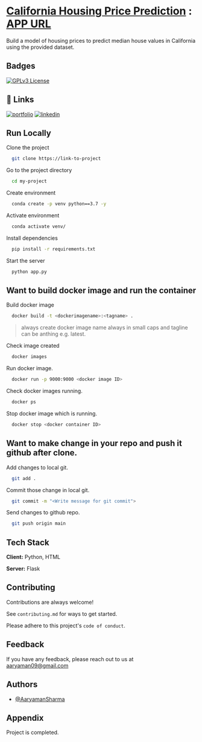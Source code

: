 
# [California Housing Price Prediction](https://www.kaggle.com/datasets/camnugent/california-housing-prices) : [APP URL](https://housing-price-prod-wafer-default-detection-zk0piv.mo5.mogenius.io/)

Build a model of housing prices to predict median house values in California using the provided dataset.


## Badges

[![GPLv3 License](https://img.shields.io/badge/License-GPL%20v3-yellow.svg)](https://opensource.org/licenses/)


## 🔗 Links
[![portfolio](https://img.shields.io/badge/my_portfolio-000?style=for-the-badge&logo=ko-fi&logoColor=white)](https://drive.google.com/file/d/1Apf8C8L1hQK6UE8RELOaj--lAQmQa3Vs/view?usp=sharing)
[![linkedin](https://img.shields.io/badge/linkedin-0A66C2?style=for-the-badge&logo=linkedin&logoColor=white)](https://in.linkedin.com/in/aaryaman-sharma)


## Run Locally

Clone the project

```bash
  git clone https://link-to-project
```

Go to the project directory

```bash
  cd my-project
```

Create environment

```bash
  conda create -p venv python==3.7 -y
```

Activate environment

```bash
  conda activate venv/
```

Install dependencies

```bash
  pip install -r requirements.txt
```

Start the server

```bash
  python app.py
```

## Want to build docker image and run the container

Build docker image 

```bash
  docker build -t <dockerimagename>:<tagname> .
```
> always create docker image name always in small caps and tagline can be anthing e.g. latest.

Check image created

```bash
  docker images
```

Run docker image.

```bash
  docker run -p 9000:9000 <docker image ID>
```
Check docker images running.

```bash
  docker ps
```

Stop docker image which is running.

```bash
  docker stop <docker container ID>
```

## Want to make change in your repo and push it github after clone.

Add changes to local git.

```bash
  git add .
```
Commit those change in local git.

```bash
  git commit -m "<Write message for git commit">
```

Send changes to github repo.

```bash
  git push origin main
```

## Tech Stack

**Client:** Python, HTML

**Server:** Flask


## Contributing

Contributions are always welcome!

See `contributing.md` for ways to get started.

Please adhere to this project's `code of conduct`.


## Feedback

If you have any feedback, please reach out to us at aaryaman09@gmail.com


## Authors

- [@AaryamanSharma](https://github.com/Aaryaman09)


## Appendix

Project is completed.
